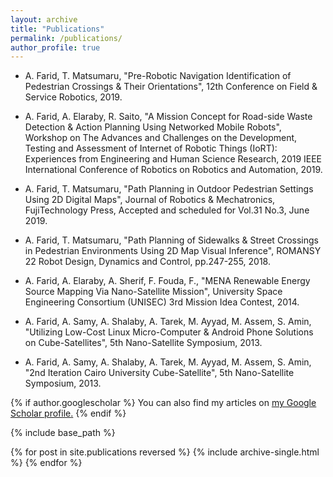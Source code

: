```yaml
---
layout: archive
title: "Publications"
permalink: /publications/
author_profile: true
---
```


- A. Farid, T. Matsumaru, "Pre-Robotic Navigation Identification of Pedestrian Crossings & Their Orientations", 12th Conference on Field & Service Robotics, 2019.

- A. Farid, A. Elaraby, R. Saito, "A Mission Concept for Road-side Waste Detection & Action Planning Using Networked Mobile Robots", Workshop on The Advances and Challenges on the Development, Testing and Assessment of Internet of Robotic Things (IoRT): Experiences from Engineering and Human Science Research, 2019 IEEE International Conference of Robotics on Robotics and Automation, 2019.

- A. Farid, T. Matsumaru, "Path Planning in Outdoor Pedestrian Settings Using 2D Digital Maps", Journal of Robotics & Mechatronics, FujiTechnology Press, Accepted and scheduled for Vol.31 No.3, June 2019.

- A. Farid, T. Matsumaru, "Path Planning of Sidewalks & Street Crossings in Pedestrian Environments Using 2D Map Visual Inference", ROMANSY 22 Robot Design, Dynamics and Control, pp.247-255, 2018.

- A. Farid, A. Elaraby, A. Sherif, F. Fouda, F., "MENA Renewable Energy Source Mapping Via Nano-Satellite Mission", University Space Engineering Consortium (UNISEC) 3rd Mission Idea Contest, 2014.

- A. Farid, A. Samy, A. Shalaby, A. Tarek, M. Ayyad, M. Assem, S. Amin, "Utilizing Low-Cost Linux Micro-Computer & Android Phone Solutions on Cube-Satellites", 5th Nano-Satellite Symposium, 2013.

- A. Farid, A. Samy, A. Shalaby, A. Tarek, M. Ayyad, M. Assem, S. Amin, "2nd Iteration Cairo University Cube-Satellite", 5th Nano-Satellite Symposium, 2013.

{% if author.googlescholar %}
  You can also find my articles on <u><a href="{{author.googlescholar}}">my Google Scholar profile</a>.</u>
{% endif %}

{% include base_path %}

{% for post in site.publications reversed %}
  {% include archive-single.html %}
{% endfor %}